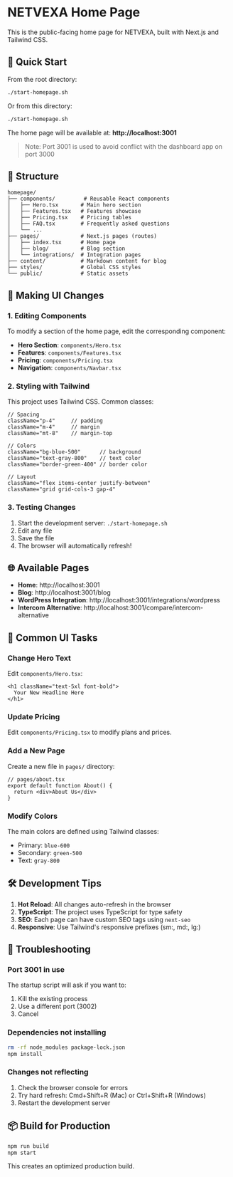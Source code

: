 # NETVEXA Home Page

This is the public-facing home page for NETVEXA, built with Next.js and Tailwind CSS.

## 🚀 Quick Start

From the root directory:
```bash
./start-homepage.sh
```

Or from this directory:
```bash
./start-homepage.sh
```

The home page will be available at: **http://localhost:3001**

> Note: Port 3001 is used to avoid conflict with the dashboard app on port 3000

## 📁 Structure

```
homepage/
├── components/         # Reusable React components
│   ├── Hero.tsx       # Main hero section
│   ├── Features.tsx   # Features showcase
│   ├── Pricing.tsx    # Pricing tables
│   ├── FAQ.tsx        # Frequently asked questions
│   └── ...
├── pages/             # Next.js pages (routes)
│   ├── index.tsx      # Home page
│   ├── blog/          # Blog section
│   └── integrations/  # Integration pages
├── content/           # Markdown content for blog
├── styles/            # Global CSS styles
└── public/            # Static assets
```

## 🎨 Making UI Changes

### 1. **Editing Components**

To modify a section of the home page, edit the corresponding component:

- **Hero Section**: `components/Hero.tsx`
- **Features**: `components/Features.tsx`
- **Pricing**: `components/Pricing.tsx`
- **Navigation**: `components/Navbar.tsx`

### 2. **Styling with Tailwind**

This project uses Tailwind CSS. Common classes:

```tsx
// Spacing
className="p-4"     // padding
className="m-4"     // margin
className="mt-8"    // margin-top

// Colors
className="bg-blue-500"      // background
className="text-gray-800"    // text color
className="border-green-400" // border color

// Layout
className="flex items-center justify-between"
className="grid grid-cols-3 gap-4"
```

### 3. **Testing Changes**

1. Start the development server: `./start-homepage.sh`
2. Edit any file
3. Save the file
4. The browser will automatically refresh!

## 🌐 Available Pages

- **Home**: http://localhost:3001
- **Blog**: http://localhost:3001/blog
- **WordPress Integration**: http://localhost:3001/integrations/wordpress
- **Intercom Alternative**: http://localhost:3001/compare/intercom-alternative

## 📝 Common UI Tasks

### Change Hero Text
Edit `components/Hero.tsx`:
```tsx
<h1 className="text-5xl font-bold">
  Your New Headline Here
</h1>
```

### Update Pricing
Edit `components/Pricing.tsx` to modify plans and prices.

### Add a New Page
Create a new file in `pages/` directory:
```tsx
// pages/about.tsx
export default function About() {
  return <div>About Us</div>
}
```

### Modify Colors
The main colors are defined using Tailwind classes:
- Primary: `blue-600`
- Secondary: `green-500`
- Text: `gray-800`

## 🛠️ Development Tips

1. **Hot Reload**: All changes auto-refresh in the browser
2. **TypeScript**: The project uses TypeScript for type safety
3. **SEO**: Each page can have custom SEO tags using `next-seo`
4. **Responsive**: Use Tailwind's responsive prefixes (sm:, md:, lg:)

## 🚨 Troubleshooting

### Port 3001 in use
The startup script will ask if you want to:
1. Kill the existing process
2. Use a different port (3002)
3. Cancel

### Dependencies not installing
```bash
rm -rf node_modules package-lock.json
npm install
```

### Changes not reflecting
1. Check the browser console for errors
2. Try hard refresh: Cmd+Shift+R (Mac) or Ctrl+Shift+R (Windows)
3. Restart the development server

## 📦 Build for Production

```bash
npm run build
npm start
```

This creates an optimized production build.